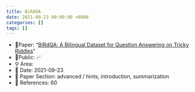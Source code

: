 ```yaml
---
title: BiRdQA
date: 2021-09-23 00:00:00 +0800
categories: []
tags: []
---
```


- 📙Paper: "[BiRdQA: A Bilingual Dataset for Question Answering on Tricky Riddles](https://www.semanticscholar.org/paper/BiRdQA%3A-A-Bilingual-Dataset-for-Question-Answering-Zhang-Wan/4f7c4a9d73f6d18f4bbb4424c7f8a16df45df474)"
- 🔑Public: ✅
- ⚲ Area: 
- 📅 Date: 2021-09-23
- 🔎 Paper Section: advanced / hints, introduction, summarization
- 📝 References: 60
